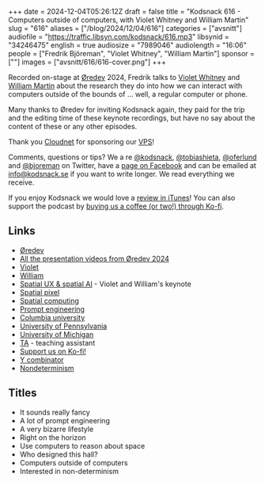 +++
date = 2024-12-04T05:26:12Z
draft = false
title = "Kodsnack 616 - Computers outside of computers, with Violet Whitney and William Martin"
slug = "616"
aliases = ["/blog/2024/12/04/616"]
categories = ["avsnitt"]
audiofile = "https://traffic.libsyn.com/kodsnack/616.mp3"
libsynid = "34246475"
english = true
audiosize = "7989046"
audiolength = "16:06"
people = ["Fredrik Björeman", "Violet Whitney", "William Martin"]
sponsor = [""]
images = ["avsnitt/616/616-cover.png"]
+++

Recorded on-stage at [Øredev](https://oredev.org/) 2024, Fredrik talks to [Violet Whitney](https://www.linkedin.com/in/violetwhitney/) and [William Martin](https://www.linkedin.com/in/awmartin/) about the research they do into how we can interact with computers outside of the bounds of … well, a regular computer or phone.

Many thanks to Øredev for inviting Kodsnack again, they paid for the trip and the editing time of these keynote recordings, but have no say about the content of these or any other episodes.

Thank you [Cloudnet](http://www.cloudnet.se) for sponsoring our [VPS](http://en.wikipedia.org/wiki/Virtual_private_server)!

Comments, questions or tips? We a	re [@kodsnack](https://www.twitter.com/kodsnack), [@tobiashieta](https://www.twitter.com/tobiashieta), [@oferlund](https://twitter.com/oferlund) and [@bjoreman](https://www.twitter.com/bjoreman) on Twitter, have a [page on Facebook](https://www.facebook.com/kodsnack) and can be emailed at [info@kodsnack.se](mailto:info@kodsnack.se) if you want to write longer. We read everything we receive.

If you enjoy Kodsnack we would love a [review in iTunes](http://itunes.apple.com/se/podcast/kodsnack/id561631498?l=en)! You can also support the podcast by <a href="https://ko-fi.com/kodsnack" rel="payment">buying us a coffee (or two!) through Ko-fi</a>.

## Links ##
* [Øredev](https://oredev.org/)
* [All the presentation videos from Øredev 2024](https://www.youtube.com/playlist?list=PLOUKmSqExtAFpg3krEd6CXr3uIyUgP97b)
* [Violet](https://www.linkedin.com/in/violetwhitney/)
* [William](https://www.linkedin.com/in/awmartin/)
* [Spatial UX & spatial AI](https://www.youtube.com/watch?v=V3cDLZQHVTs&list=PLOUKmSqExtAFpg3krEd6CXr3uIyUgP97b&index=4) - Violet and William's keynote
* [Spatial pixel](https://spatialpixel.com/)
* [Spatial computing](https://en.wikipedia.org/wiki/Spatial_computing)
* [Prompt engineering](https://en.wikipedia.org/wiki/Prompt_engineering)
* [Columbia university](https://en.wikipedia.org/wiki/Columbia_University)
* [University of Pennsylvania](https://en.wikipedia.org/wiki/University_of_Pennsylvania)
* [University of Michigan](https://en.wikipedia.org/wiki/University_of_Michigan)
* [TA](https://en.wikipedia.org/wiki/Teaching_assistant) - teaching assistant
* [Support us on Ko-fi!](https://ko-fi.com/kodsnack)
* [Y combinator](https://en.wikipedia.org/wiki/Y_Combinator)
* [Nondeterminism](https://en.wikipedia.org/wiki/Nondeterministic_algorithm)

## Titles ##
* It sounds really fancy
* A lot of prompt engineering
* A very bizarre lifestyle
* Right on the horizon
* Use computers to reason about space
* Who designed this hall?
* Computers outside of computers
* Interested in non-determinism